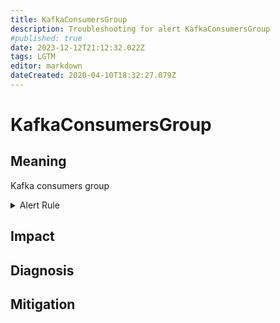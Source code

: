 ```yaml
---
title: KafkaConsumersGroup
description: Troubleshooting for alert KafkaConsumersGroup
#published: true
date: 2023-12-12T21:12:32.022Z
tags: LGTM
editor: markdown
dateCreated: 2020-04-10T18:32:27.079Z
---
```


# KafkaConsumersGroup

## Meaning
[//]: # "Short paragraph that explains what the alert means"
Kafka consumers group

<details>
  <summary>Alert Rule</summary>

  ```yaml
alert: KafkaConsumersGroup
expr: sum(kafka_consumergroup_lag) by (consumergroup) > 50
for: 1m
labels:
    severity: critical
annotations:
    summary: Kafka consumers group (instance {{ $labels.instance }})
    description: |-
        Kafka consumers group
          VALUE = {{ $value }}
          LABELS = {{ $labels }}
    runbook: https://github.com/srerun/prometheus-alerts/content/runbooks/KafkaConsumersGroup

  ```
</details>


## Impact
[//]: # "What could / will happen if the alert is not addressed"



## Diagnosis
[//]: # "Steps to take to identify the cause of the problem"



## Mitigation
[//]: # "The steps necessary to resolve the alert"
